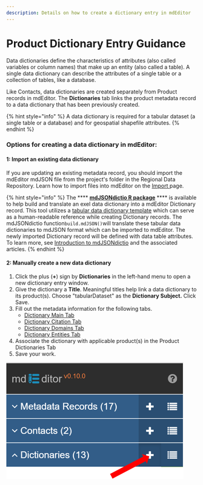 ```yaml
---
description: Details on how to create a dictionary entry in mdEditor
---
```


# Product Dictionary Entry Guidance

Data dictionaries define the characteristics of attributes (also called variables or column names) that make up an entity (also called a table). A single data dictionary can describe the attributes of a single table or a collection of tables, like a database.&#x20;

Like Contacts, data dictionaries are created separately from Product records in mdEditor. The **Dictionaries** tab links the product metadata record to a data dictionary that has been previously created.   &#x20;

{% hint style="info" %}
A data dictionary is required for a tabular dataset (a single table or a database) and for geospatial shapefile attributes.
{% endhint %}

### Options for creating a data dictionary in mdEditor:

#### 1: Import an existing data dictionary

If you are updating an existing metadata record, you should import the mdEditor mdJSON file from the project's folder in the Regional Data Repository. Learn how to import files into mdEditor on the [Import ](../alaska-region-tools/mdeditor-basics/import.md)page.&#x20;

{% hint style="info" %}
The **** [**mdJSONdictio R package**](https://hdvincelette.github.io/mdJSONdictio/) **** is available to help build and translate an exel data dictionary into a mdEditor Dictionary record. This tool utilizes a [tabular data dictionary template](https://hdvincelette.github.io/mdJSONdictio/articles/02\_Dictionary\_Template.html) which can serve as a human-readable reference while creating Dictionary records. The mdJSONdictio function`build.mdJSON()`will translate these tabular data dictionaries to mdJSON format which can be imported to mdEditor. The newly imported Dictionary record will be defined with data table attributes. To learn more, see [Introduction to mdJSONdictio](https://hdvincelette.github.io/mdJSONdictio/articles/01\_Intro\_mdJSONdictio.html) and the associated articles.
{% endhint %}

#### 2: Manually create a new data dictionary

1. Click the plus (**+**) sign by **Dictionaries** in the left-hand menu to open a new dictionary entry window.
2. Give the dictionary a **Title**.  Meaningful titles help link a data dictionary to its product(s). Choose "tabularDataset" as the **Dictionary Subject.** Click Save.
3. Fill out the metadata information for the following tabs.
   * [Dictionary Main Tab](main-tab.md)
   * [Dictionary Citation Tab](broken-reference)
   * [Dictionary Domains Tab](domain-tab.md)
   * [Dictionary Entities Tab](entities-tab.md)
4. Associate the dictionary with applicable product(s) in the Product Dictionaries Tab
5. Save your work.

![Click the plus sign to create a new record ](<../.gitbook/assets/CreateNewDictionary (1).png>)

##
